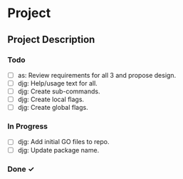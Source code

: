 # Project

## Project Description

### Todo

- [ ] as: Review requirements for all 3 and propose design.  
- [ ] djg: Help/usage text for all.  
- [ ] djg: Create sub-commands.  
- [ ] djg: Create local flags.  
- [ ] djg: Create global flags.  

### In Progress

- [ ] djg: Add initial GO files to repo.  
- [ ] djg: Update package name.  

### Done ✓
